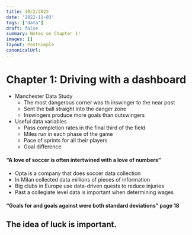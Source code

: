 ```yaml
---
title: 10/2/2022
date: '2022-11-03'
tags: ['data']
draft: false
summary: Notes on Chapter 1!
images: []
layout: PostSimple
canonicalUrl:
---
```


# Chapter 1: Driving with a dashboard

- Manchester Data Study
  - The most dangerous corner was th inswinger to the near post
  - Sent the ball straight into the danger zone
  - Inswingers produce more goals than outswingers
- Useful data variables
  - Pass completion rates in the final third of the field
  - Miles run in each phase of the game
  - Pace of sprints for all their players
  - Goal difference

#### “A love of soccer is often intertwined with a love of numbers”

- Opta is a company that does soccer data collection
- In Milan collected data millions of pieces of information
- Big clubs in Europe use data-driven quests to reduce injuries
- Past a collegiate level data is important when determining wages

#### “Goals for and goals against were both standard deviations” page 18

## The idea of luck is important.

